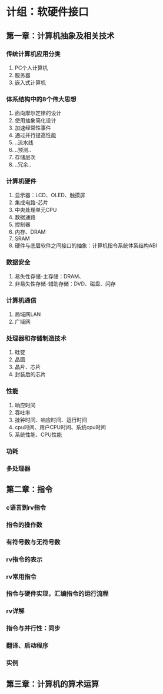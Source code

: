 # 计组：软硬件接口

## 第一章：计算机抽象及相关技术

### 传统计算机应用分类

1. PC个人计算机
2. 服务器
3. 嵌入式计算机

### 体系结构中的8个伟大思想

1. 面向摩尔定律的设计
2. 使用抽象简化设计
3. 加速经常性事件
4. 通过并行提高性能
5. ..流水线
6. ..预测..
7. 存储层次
8. ..冗余..

### 计算机硬件

1. 显示器：LCD、OLED、触摸屏
2. 集成电路-芯片
3. 中央处理单元CPU
4. 数据通路
5. 控制器
6. 内存、DRAM
7. SRAM
8. 硬件与底层软件之间接口的抽象：计算机指令系统体系结构ABI

### 数据安全

1. 易失性存储-主存储：DRAM、
2. 非易失性存储-辅助存储：DVD、磁盘、闪存

### 计算机通信

1. 局域网LAN
2. 广域网

### 处理器和存储制造技术

1. 硅锭
2. 晶圆
3. 晶片、芯片
4. 封装后的芯片

### 性能

1. 响应时间
2. 吞吐率
3. 挂钟时间、响应时间、运行时间
4. cpu时间、用户CPU时间、系统cpu时间
5. 系统性能、CPU性能

### 功耗

### 多处理器

## 第二章：指令

### c语言到rv指令

### 指令的操作数

### 有符号数与无符号数

### rv指令的表示

### rv常用指令

### 指令与硬件实现，汇编指令的运行流程

### rv详解

### 指令与并行性：同步

### 翻译、启动程序

### 实例

## 第三章：计算机的算术运算









